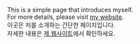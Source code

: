 This is a simple page that introduces myself.  
For more details, please visit <a href="https://ahnmyunghyun.com" target="_blank" rel="noopener noreferrer">my website</a>.  
이곳은 저를 소개하는 간단한 페이지입니다.  
자세한 내용은 <a href="https://ahnmyunghyun.com" target="_blank" rel="noopener noreferrer">제 웹사이트</a>에서 확인하세요.
